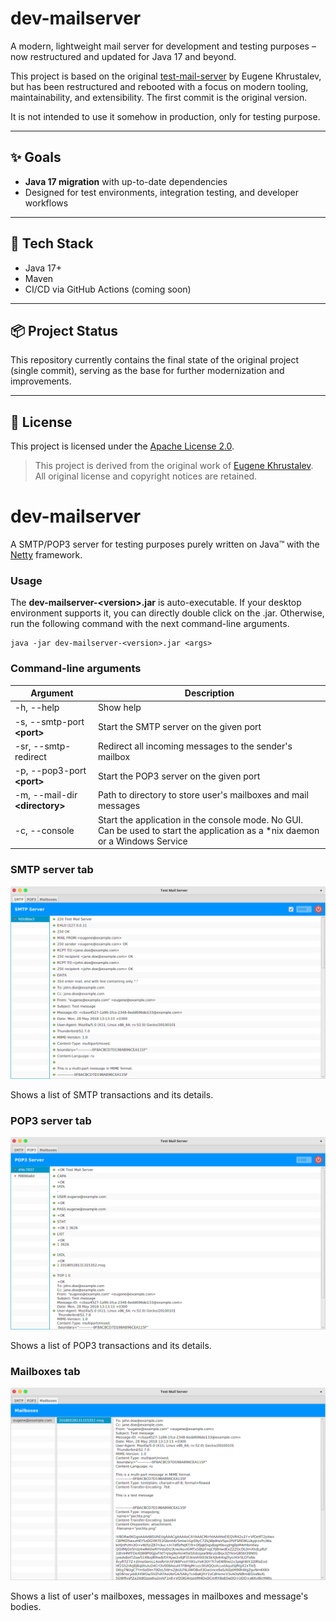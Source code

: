 # dev-mailserver

A modern, lightweight mail server for development and testing purposes – now restructured and updated for Java 17 and beyond.

This project is based on the original [test-mail-server](https://github.com/eugenehr/test-mail-server) by Eugene Khrustalev, but has been restructured and rebooted with a focus on modern tooling, maintainability, and extensibility. The first commit is the original version.

It is not intended to use it somehow in production, only for testing purpose.

---

## ✨ Goals

- **Java 17 migration** with up-to-date dependencies
- Designed for test environments, integration testing, and developer workflows

---

## 🔧 Tech Stack

- Java 17+
- Maven
- CI/CD via GitHub Actions (coming soon)

---

## 📦 Project Status

This repository currently contains the final state of the original project (single commit), serving as the base for further modernization and improvements.

---

## 📝 License

This project is licensed under the [Apache License 2.0](LICENSE).

> This project is derived from the original work of [Eugene Khrustalev](https://github.com/eugenehr/test-mail-server).  
> All original license and copyright notices are retained.

# dev-mailserver

A SMTP/POP3 server for testing purposes purely written on Java&trade; with the [Netty](https://netty.io) framework. 

### Usage

The **dev-mailserver-&lt;version&gt;.jar** is auto-executable.
If your desktop environment supports it, you can directly double click on the .jar. 
Otherwise, run the following command with the next command-line arguments.

```
java -jar dev-mailserver-<version>.jar <args>
```

### Command-line arguments

Argument                              | Description
--------------------------------------|------------
-h, --help                            | Show help
-s, --smtp-port **&lt;port&gt;**      | Start the SMTP server on the given port
-sr, --smtp-redirect                  | Redirect all incoming messages to the sender's mailbox
-p, --pop3-port **&lt;port&gt;**      | Start the POP3 server on the given port
-m, --mail-dir **&lt;directory&gt;**  | Path to directory to store user's mailboxes and mail messages
-c, --console                         | Start the application in the console mode. No GUI. Can be used to start the application as a *nix daemon or a Windows Service
        

### SMTP server tab
![SMTP Server](smtp-server.png)

Shows a list of SMTP transactions and its details.


### POP3 server tab
![POP3 Server](pop3-server.png)

Shows a list of POP3 transactions and its details.


### Mailboxes tab
![Mailboxes](mailboxes.png)

Shows a list of user's mailboxes, messages in mailboxes and message's bodies.

